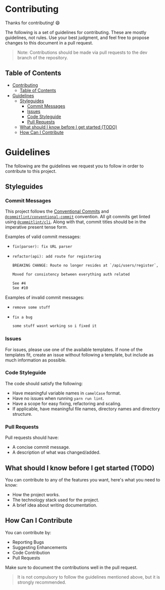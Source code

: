 # Contributing

Thanks for contributing! :smile:

The following is a set of guidelines for contributing. These are mostly guidelines, not rules. Use your best judgment, and feel free to propose changes to this document in a pull request.

> Note: Contributions should be made via pull requests to the dev branch of the repository.

## Table of Contents

- [Contributing](#contributing)
  - [Table of Contents](#table-of-contents)
- [Guidelines](#guidelines)
  - [Styleguides](#styleguides)
    - [Commit Messages](#commit-messages)
    - [Issues](#issues)
    - [Code Styleguide](#code-styleguide)
    - [Pull Requests](#pull-requests)
  - [What should I know before I get started (TODO)](#what-should-i-know-before-i-get-started-todo)
  - [How Can I Contribute](#how-can-i-contribute)

# Guidelines

The following are the guidelines we request you to follow in order to contribute to this project.

## Styleguides

### Commit Messages

This project follows the [Conventional Commits][conventional] and [`@commitlint/conventional-commit`][commitlint-conventional] convention. All git commits get linted using [`@commitlint/cli`][commitlintcli]. Along with that, commit titles should be in the imperative present tense form.

Examples of valid commit messages:

- ```txt
  fix(parser): fix URL parser
  ```

- ```txt
  refactor(api): add route for registering

  BREAKING CHANGE: Route no longer resides at `/api/users/register`, moved to `/api/auth/register`

  Moved for consistency between everything auth related

  See #4
  See #10
  ```

Examples of invalid commit messages:

- ```txt
  remove some stuff
  ```

- ```txt
  fix a bug

  some stuff wasnt working so i fixed it
  ```

### Issues

For issues, please use one of the available templates. If none of the templates fit, create an issue without following a template, but include as much information as possible.

### Code Styleguide

The code should satisfy the following:

- Have meaningful variable names in `camelCase` format.
- Have no issues when running `yarn run lint`.
- Have a scope for easy fixing, refactoring and scaling.
- If applicable, have meaningful file names, directory names and directory structure.

### Pull Requests

Pull requests should have:

- A concise commit message.
- A description of what was changed/added.

## What should I know before I get started (TODO)

You can contribute to any of the features you want, here's what you need to know:

- How the project works.
- The technology stack used for the project.
- A brief idea about writing documentation.

## How Can I Contribute

You can contribute by:

- Reporting Bugs
- Suggesting Enhancements
- Code Contribution
- Pull Requests

Make sure to document the contributions well in the pull request.

> It is not compulsory to follow the guidelines mentioned above, but it is strongly recommended.

[commit-message-guidelines]: https://github.com/trein/dev-best-practices/wiki/Git-Commit-Best-Practices#write-good-commit-messages
[commitlint-conventional]: https://github.com/conventional-changelog/commitlint/tree/master/%40commitlint/config-conventional
[conventional]: https://www.conventionalcommits.org/en/v1.0.0/
[commitlintcli]: https://commitlint.js.org/
